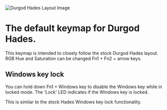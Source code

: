 ![Durgod Hades Layout Image](https://i.imgur.com/vsi6sdKh.png)

# The default keymap for Durgod Hades.

This keymap is intended to closely follow the stock Durgod Hades layout. RGB Hue and Saturation can be changed Fn1 + Fn2 + arrow keys. 

## Windows key lock

You can hold down Fn1 + Windows key to disable the Windows key while in locked mode.
The 'Lock' LED indicates if the Windows key is locked.

This is similar to the stock Hades Windows key lock functionality.
